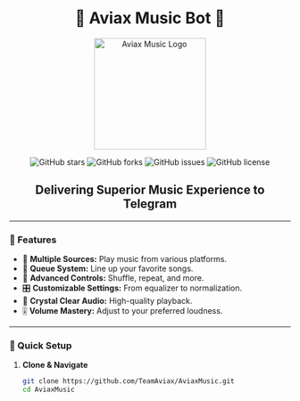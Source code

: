 <h1 align="center">🎵 Aviax Music Bot 🎵</h1>

<p align="center">
  <img src="URL_TO_A_LOGO_OR_IMAGE" alt="Aviax Music Logo" width="200">
</p>

<p align="center">
  <img src="https://img.shields.io/github/stars/TeamAviax/AviaxMusic?style=flat-square&color=blue" alt="GitHub stars">
  <img src="https://img.shields.io/github/forks/TeamAviax/AviaxMusic?style=flat-square&color=blue" alt="GitHub forks">
  <img src="https://img.shields.io/github/issues/TeamAviax/AviaxMusic?style=flat-square&color=red" alt="GitHub issues">
  <img src="https://img.shields.io/github/license/TeamAviax/AviaxMusic?style=flat-square&color=green" alt="GitHub license">
</p>

<h2 align="center">Delivering Superior Music Experience to Telegram</h2>

---

### 🌟 Features

- 🎵 **Multiple Sources:** Play music from various platforms.
- 📃 **Queue System:** Line up your favorite songs.
- 🔀 **Advanced Controls:** Shuffle, repeat, and more.
- 🎛 **Customizable Settings:** From equalizer to normalization.
- 📢 **Crystal Clear Audio:** High-quality playback.
- 🎚 **Volume Mastery:** Adjust to your preferred loudness.

---

### 🔧 Quick Setup

1. **Clone & Navigate**
   ```bash
   git clone https://github.com/TeamAviax/AviaxMusic.git
   cd AviaxMusic

